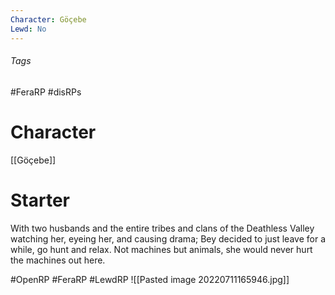 ```yaml
---
Character: Göçebe
Lewd: No
---
```


###### Tags
#FeraRP #disRPs 

# Character
[[Göçebe]]

# Starter
With two husbands and the entire tribes and clans of the Deathless Valley watching her, eyeing her, and causing drama; Bey decided to just leave for a while, go hunt and relax. Not machines but animals, she would never hurt the machines out here.

#OpenRP #FeraRP #LewdRP
![[Pasted image 20220711165946.jpg]]